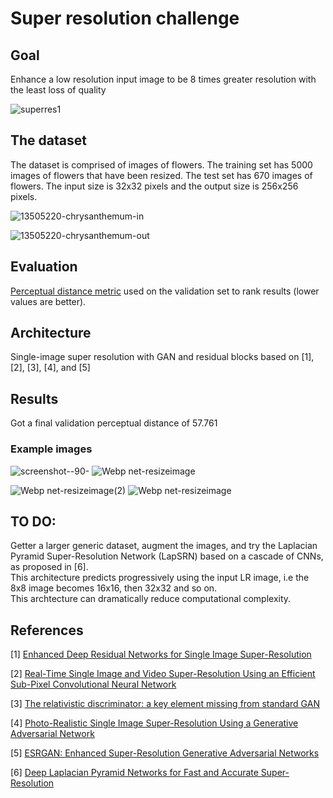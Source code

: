 # Super resolution challenge

## Goal
Enhance a low resolution input image to be 8 times greater resolution with the least loss of quality

![superres1](https://user-images.githubusercontent.com/14092419/110580059-e5c1fe80-818d-11eb-812a-6a30525fa7a1.jpg)


## The dataset
The dataset is comprised of images of flowers. The training set has 5000 images of flowers that have been resized. The test set has 670 images of flowers. The input size is 32x32 pixels and the output size is 256x256 pixels.

![13505220-chrysanthemum-in](https://user-images.githubusercontent.com/14092419/110653428-40d21080-81e3-11eb-9606-298e1c165462.jpg)                

![13505220-chrysanthemum-out](https://user-images.githubusercontent.com/14092419/110653451-4596c480-81e3-11eb-82b7-c7914ad84d0e.jpg)



## Evaluation
[Perceptual distance metric](https://www.compuphase.com/cmetric.htm) used on the validation set to rank results (lower values are better).

## Architecture
Single-image super resolution with GAN and residual blocks based on [1], [2], [3], [4], and [5]

## Results
Got a final validation perceptual distance of 57.761

### Example images
![screenshot--90-](https://user-images.githubusercontent.com/14092419/110655314-f3ef3980-81e4-11eb-9fcd-702c69b11fb0.png)        ![Webp net-resizeimage](https://user-images.githubusercontent.com/14092419/110655691-47fa1e00-81e5-11eb-9309-88023724dbd7.png) <br/>

![Webp net-resizeimage(2)](https://user-images.githubusercontent.com/14092419/110656333-dd95ad80-81e5-11eb-9170-da938aa86e65.png)    ![Webp net-resizeimage](https://user-images.githubusercontent.com/14092419/110656361-e2f2f800-81e5-11eb-9a1b-fa148a30526a.png)


## TO DO:
Getter a larger generic dataset, augment the images, and try the Laplacian Pyramid Super-Resolution Network (LapSRN) based on a cascade of CNNs, as proposed in [6].<br/>
This architecture predicts progressively using the input LR image, i.e the 8x8 image becomes 16x16, then 32x32 and so on. <br/>
This archtecture can dramatically reduce computational complexity.

## References
[1] [Enhanced Deep Residual Networks for Single Image Super-Resolution](https://arxiv.org/abs/1707.02921)

[2] [Real-Time Single Image and Video Super-Resolution Using an Efficient Sub-Pixel Convolutional Neural Network](https://arxiv.org/abs/1609.05158)

[3] [The relativistic discriminator: a key element missing from standard GAN](https://arxiv.org/abs/1807.00734)

[4] [Photo-Realistic Single Image Super-Resolution Using a Generative Adversarial Network](https://arxiv.org/abs/1609.04802)

[5] [ESRGAN: Enhanced Super-Resolution Generative Adversarial Networks](https://arxiv.org/abs/1809.00219)

[6] [Deep Laplacian Pyramid Networks for Fast and Accurate Super-Resolution](https://arxiv.org/abs/1704.03915)
